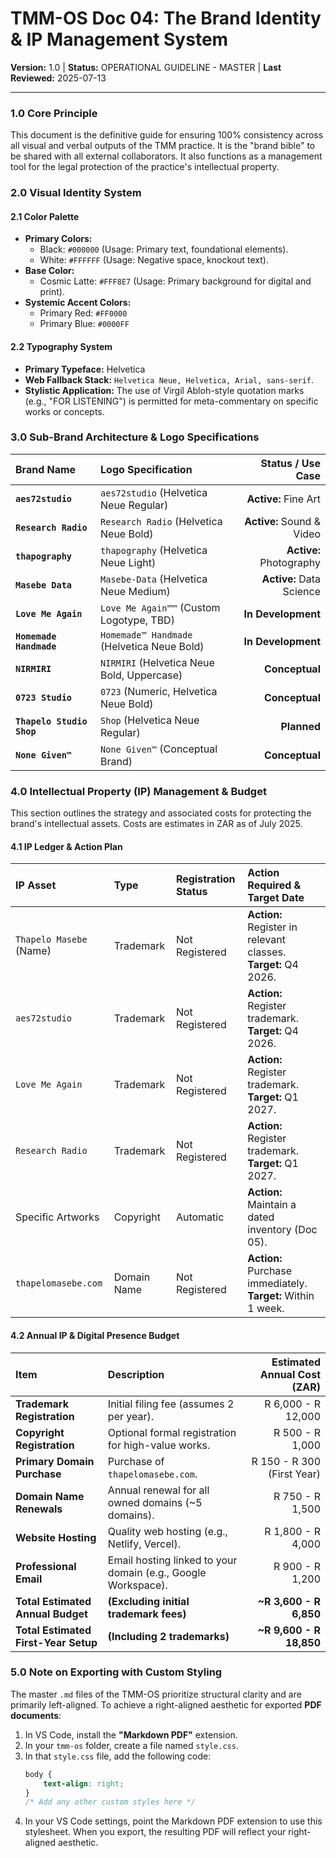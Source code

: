 # TMM-OS Doc 04: The Brand Identity & IP Management System
**Version:** 1.0 | **Status:** OPERATIONAL GUIDELINE - MASTER | **Last Reviewed:** 2025-07-13

---

### 1.0 Core Principle
This document is the definitive guide for ensuring 100% consistency across all visual and verbal outputs of the TMM practice. It is the "brand bible" to be shared with all external collaborators. It also functions as a management tool for the legal protection of the practice's intellectual property.

### 2.0 Visual Identity System

#### 2.1 Color Palette
*   **Primary Colors:**
    *   Black: `#000000` (Usage: Primary text, foundational elements).
    *   White: `#FFFFFF` (Usage: Negative space, knockout text).
*   **Base Color:**
    *   Cosmic Latte: `#FFF8E7` (Usage: Primary background for digital and print).
*   **Systemic Accent Colors:**
    *   Primary Red: `#FF0000`
    *   Primary Blue: `#0000FF`

#### 2.2 Typography System
*   **Primary Typeface:** Helvetica
*   **Web Fallback Stack:** `Helvetica Neue, Helvetica, Arial, sans-serif`.
*   **Stylistic Application:** The use of Virgil Abloh-style quotation marks (e.g., "FOR LISTENING") is permitted for meta-commentary on specific works or concepts.

### 3.0 Sub-Brand Architecture & Logo Specifications

| Brand Name | Logo Specification | Status / Use Case |
| :--- | :--- | ---: |
| **`aes72studio`** | `aes72studio` (Helvetica Neue Regular) | **Active:** Fine Art |
| **`Research Radio`**| `Research Radio` (Helvetica Neue Bold) | **Active:** Sound & Video |
| **`thapography`** | `thapography` (Helvetica Neue Light) | **Active:** Photography |
| **`Masebe Data`** | `Masebe-Data` (Helvetica Neue Medium) | **Active:** Data Science |
| **`Love Me Again`**| `Love Me Again™™` (Custom Logotype, TBD) | **In Development** |
| **`Homemade Handmade`**| `Homemade™ Handmade` (Helvetica Neue Bold) | **In Development** |
| **`NIRMIRI`** | `NIRMIRI` (Helvetica Neue Bold, Uppercase) | **Conceptual** |
| **`0723 Studio`** | `0723` (Numeric, Helvetica Neue Bold) | **Conceptual** |
| **`Thapelo Studio Shop`**| `Shop` (Helvetica Neue Regular) | **Planned** |
| **`None Given™`** | `None Given™` (Conceptual Brand) | **Conceptual** |

### 4.0 Intellectual Property (IP) Management & Budget

This section outlines the strategy and associated costs for protecting the brand's intellectual assets. Costs are estimates in ZAR as of July 2025.

#### 4.1 IP Ledger & Action Plan
| IP Asset | Type | Registration Status | Action Required & Target Date |
| :--- | :--- | :--- | :--- |
| `Thapelo Masebe` (Name) | Trademark | Not Registered | **Action:** Register in relevant classes. **Target:** Q4 2026. |
| `aes72studio` | Trademark | Not Registered | **Action:** Register trademark. **Target:** Q4 2026. |
| `Love Me Again` | Trademark | Not Registered | **Action:** Register trademark. **Target:** Q1 2027. |
| `Research Radio` | Trademark | Not Registered | **Action:** Register trademark. **Target:** Q1 2027. |
| Specific Artworks| Copyright | Automatic | **Action:** Maintain a dated inventory (Doc 05). |
| `thapelomasebe.com`| Domain Name | Not Registered | **Action:** Purchase immediately. **Target:** Within 1 week. |

#### 4.2 Annual IP & Digital Presence Budget
| Item | Description | Estimated Annual Cost (ZAR) |
| :--- | :--- | ---: |
| **Trademark Registration**| Initial filing fee (assumes 2 per year). | R 6,000 - R 12,000 |
| **Copyright Registration**| Optional formal registration for high-value works. | R 500 - R 1,000 |
| **Primary Domain Purchase**| Purchase of `thapelomasebe.com`. | R 150 - R 300 (First Year) |
| **Domain Name Renewals**| Annual renewal for all owned domains (~5 domains). | R 750 - R 1,500 |
| **Website Hosting**| Quality web hosting (e.g., Netlify, Vercel). | R 1,800 - R 4,000 |
| **Professional Email**| Email hosting linked to your domain (e.g., Google Workspace).| R 900 - R 1,200 |
| **Total Estimated Annual Budget**| **(Excluding initial trademark fees)** | **~R 3,600 - R 6,850** |
| **Total Estimated First-Year Setup**| **(Including 2 trademarks)** | **~R 9,600 - R 18,850** |

### 5.0 Note on Exporting with Custom Styling

The master `.md` files of the TMM-OS prioritize structural clarity and are primarily left-aligned. To achieve a right-aligned aesthetic for exported **PDF documents**:

1.  In VS Code, install the **"Markdown PDF"** extension.
2.  In your `tmm-os` folder, create a file named `style.css`.
3.  In that `style.css` file, add the following code:
    ```css
    body {
        text-align: right;
    }
    /* Add any other custom styles here */
    ```
4.  In your VS Code settings, point the Markdown PDF extension to use this stylesheet. When you export, the resulting PDF will reflect your right-aligned aesthetic.